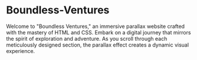 # Boundless-Ventures
Welcome to "Boundless Ventures," an immersive parallax website crafted with the mastery of HTML and CSS. Embark on a digital journey that mirrors the spirit of exploration and adventure. As you scroll through each meticulously designed section, the parallax effect creates a dynamic visual experience.           
       
    
     
      
               
                 
     
              
                    
             
 
            
   
 
 
